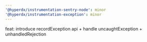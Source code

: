 ```yaml
---
'@hyperdx/instrumentation-sentry-node': minor
'@hyperdx/instrumentation-exception': minor
---
```


feat: introduce recordException api + handle uncaughtException + unhandledRejection
